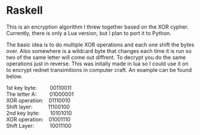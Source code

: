 # Raskell
This is an encryption algorithm I threw together based on the XOR cypher. Currently, there is only a Lua version, but I plan to port it to Python.

The basic idea is to do multiple XOR operations and each one shift the bytes over. Also somewhere is a wildcard byte that changes each time it is run so two of the same letter will come out diffrent. To decrypt you do the same operations just in reverse. This was initally made in lua so I could use it on to encrypt rednet transimitions in computer craft. An example can be found below.

1st key byte:&emsp;&emsp;&ensp;00110011\
The letter A:&ensp;&emsp;&emsp;01000001\
XOR operation:&emsp;01110010\
Shift layer:&emsp;&emsp;&emsp;11100100\
2nd key byte:&emsp;&emsp;10101010\
XOR operation:&emsp;01001110\
Shift Layer:&emsp;&emsp;&emsp;10011100
